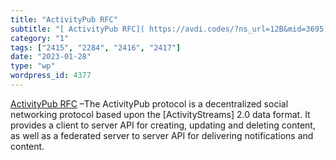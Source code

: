 ```yaml
---
title: "ActivityPub RFC"
subtitle: "[ ActivityPub RFC]( https://avdi.codes/?ns_url=12B&mid=3695) –The ActivityPub protocol is a decentra..."
category: "1"
tags: ["2415", "2284", "2416", "2417"]
date: "2023-01-28"
type: "wp"
wordpress_id: 4377
---
```

[ ActivityPub RFC]( https://avdi.codes/?ns_url=12B&mid=3695) –The ActivityPub protocol is a decentralized social networking protocol based upon the [ActivityStreams] 2.0 data format. It provides a client to server API for creating, updating and deleting content, as well as a federated server to server API for delivering notifications and content.